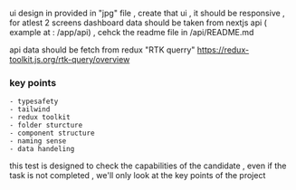 ui design in provided in "jpg" file ,
create that ui , it should be responsive , for atlest 2 screens
dashboard data should be taken from nextjs api ( example at : /app/api) , cehck the readme file in /api/README.md

api data should be fetch from redux "RTK querry"
https://redux-toolkit.js.org/rtk-query/overview

### key points

    - typesafety
    - tailwind
    - redux toolkit
    - folder sturcture
    - component structure
    - naming sense
    - data handeling

this test is designed to check the capabilities of the candidate , even if the task is not completed , we'll only look at the key points of the project
